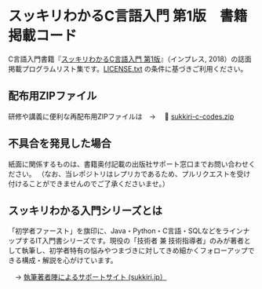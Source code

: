 # スッキリわかるC言語入門 第1版　書籍掲載コード

C言語入門書籍『[スッキリわかるC言語入門 第1版](https://sukkiri.jp/books/sukkiri_c)』（インプレス, 2018）の誌面掲載プログラムリスト集です。[LICENSE.txt](https://github.com/miyabilink/sukkiri-c-codes/raw/main/LICENSE.txt) の条件に基づきご利用ください。  

## 配布用ZIPファイル
研修や講義に便利な再配布用ZIPファイルは　→ 　🎁 [sukkiri-c-codes.zip](https://github.com/miyabilink/sukkiri-c-codes/releases/latest/download/sukkiri-c-codes.zip)

## 不具合を発見した場合
紙面に関係するものは、書籍奥付記載の出版社サポート窓口までお問い合わせください。
（なお、当レポジトリはレプリカであるため、プルリクエストを受け付けることができませんのでご了承くださいませ。）

## スッキリわかる入門シリーズとは
「初学者ファースト」を旗印に、Java・Python・C言語・SQLなどをラインナップするIT入門書シリーズです。現役の「技術者 兼 技術指導者」のみが著者として執筆し、初学者特有の悩みやつまづきに対してきめ細かくフォローアップできる構成・解説を心がけています。

　→ [執筆著者陣によるサポートサイト (sukkiri.jp）](https://sukkiri.jp/)
